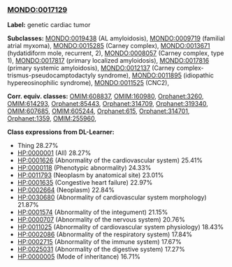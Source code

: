 
### [MONDO:0017129](http://purl.obolibrary.org/obo/MONDO_0017129)
**Label:** genetic cardiac tumor

**Subclasses:** [MONDO:0019438](http://purl.obolibrary.org/obo/MONDO_0019438) (AL amyloidosis), [MONDO:0009719](http://purl.obolibrary.org/obo/MONDO_0009719) (familial atrial myxoma), [MONDO:0015285](http://purl.obolibrary.org/obo/MONDO_0015285) (Carney complex), [MONDO:0013671](http://purl.obolibrary.org/obo/MONDO_0013671) (hydatidiform mole, recurrent, 2), [MONDO:0008057](http://purl.obolibrary.org/obo/MONDO_0008057) (Carney complex, type 1), [MONDO:0017817](http://purl.obolibrary.org/obo/MONDO_0017817) (primary localized amyloidosis), [MONDO:0017816](http://purl.obolibrary.org/obo/MONDO_0017816) (primary systemic amyloidosis), [MONDO:0012137](http://purl.obolibrary.org/obo/MONDO_0012137) (Carney complex-trismus-pseudocamptodactyly syndrome), [MONDO:0011895](http://purl.obolibrary.org/obo/MONDO_0011895) (idiopathic hypereosinophilic syndrome), [MONDO:0011525](http://purl.obolibrary.org/obo/MONDO_0011525) (CNC2), 

**Corr. equiv. classes:** [OMIM:608837](http://purl.obolibrary.org/obo/OMIM_608837), [OMIM:160980](http://purl.obolibrary.org/obo/OMIM_160980), [Orphanet:3260](http://www.orpha.net/ORDO/Orphanet_3260), [OMIM:614293](http://purl.obolibrary.org/obo/OMIM_614293), [Orphanet:85443](http://www.orpha.net/ORDO/Orphanet_85443), [Orphanet:314709](http://www.orpha.net/ORDO/Orphanet_314709), [Orphanet:319340](http://www.orpha.net/ORDO/Orphanet_319340), [OMIM:607685](http://purl.obolibrary.org/obo/OMIM_607685), [OMIM:605244](http://purl.obolibrary.org/obo/OMIM_605244), [Orphanet:615](http://www.orpha.net/ORDO/Orphanet_615), [Orphanet:314701](http://www.orpha.net/ORDO/Orphanet_314701), [Orphanet:1359](http://www.orpha.net/ORDO/Orphanet_1359), [OMIM:255960](http://purl.obolibrary.org/obo/OMIM_255960), 

**Class expressions from DL-Learner:**

- Thing 28.27%
- [HP:0000001](http://purl.obolibrary.org/obo/HP_0000001) (All) 28.27%
- [HP:0001626](http://purl.obolibrary.org/obo/HP_0001626) (Abnormality of the cardiovascular system) 25.41%
- [HP:0000118](http://purl.obolibrary.org/obo/HP_0000118) (Phenotypic abnormality) 24.33%
- [HP:0011793](http://purl.obolibrary.org/obo/HP_0011793) (Neoplasm by anatomical site) 23.01%
- [HP:0001635](http://purl.obolibrary.org/obo/HP_0001635) (Congestive heart failure) 22.97%
- [HP:0002664](http://purl.obolibrary.org/obo/HP_0002664) (Neoplasm) 22.84%
- [HP:0030680](http://purl.obolibrary.org/obo/HP_0030680) (Abnormality of cardiovascular system morphology) 21.87%
- [HP:0001574](http://purl.obolibrary.org/obo/HP_0001574) (Abnormality of the integument) 21.15%
- [HP:0000707](http://purl.obolibrary.org/obo/HP_0000707) (Abnormality of the nervous system) 20.76%
- [HP:0011025](http://purl.obolibrary.org/obo/HP_0011025) (Abnormality of cardiovascular system physiology) 18.43%
- [HP:0002086](http://purl.obolibrary.org/obo/HP_0002086) (Abnormality of the respiratory system) 17.84%
- [HP:0002715](http://purl.obolibrary.org/obo/HP_0002715) (Abnormality of the immune system) 17.67%
- [HP:0025031](http://purl.obolibrary.org/obo/HP_0025031) (Abnormality of the digestive system) 17.27%
- [HP:0000005](http://purl.obolibrary.org/obo/HP_0000005) (Mode of inheritance) 16.71%


